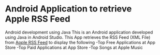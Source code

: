 # Android Application to retrieve Apple RSS Feed
Android development using Java
This is an Android application developed using Java in Android Studio. This App retrieves the RSS Feed (XML File) from [Apple RSS Feed](https://www.apple.com/rss/) to display the following
-Top Free Applications at App Store
-Top Paid Applications at App Store
-Top Songs at Apple Music
